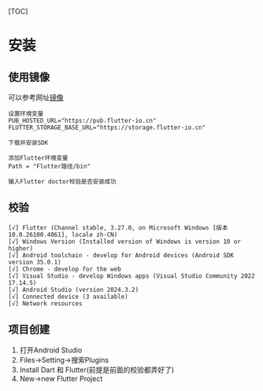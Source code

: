 [TOC]
# 安装

## 使用镜像
可以参考网址[镜像](https://docs.flutter.cn/community/china/)

```
设置环境变量
PUB_HOSTED_URL="https://pub.flutter-io.cn"
FLUTTER_STORAGE_BASE_URL="https://storage.flutter-io.cn"

下载并安装SDK

添加Flutter环境变量
Path = "Flutter路径/bin"

输入Flutter doctor校验是否安装成功

```

## 校验
```
[√] Flutter (Channel stable, 3.27.0, on Microsoft Windows [版本 10.0.26100.4061], locale zh-CN)
[√] Windows Version (Installed version of Windows is version 10 or higher)
[√] Android toolchain - develop for Android devices (Android SDK version 35.0.1)
[√] Chrome - develop for the web
[√] Visual Studio - develop Windows apps (Visual Studio Community 2022 17.14.5)
[√] Android Studio (version 2024.3.2)
[√] Connected device (3 available)
[√] Network resources
```

## 项目创建

1. 打开Android Studio
2. Files->Setting->搜索Plugins
3. Install Dart 和 Flutter(前提是前面的校验都弄好了)
4. New->new Flutter Project